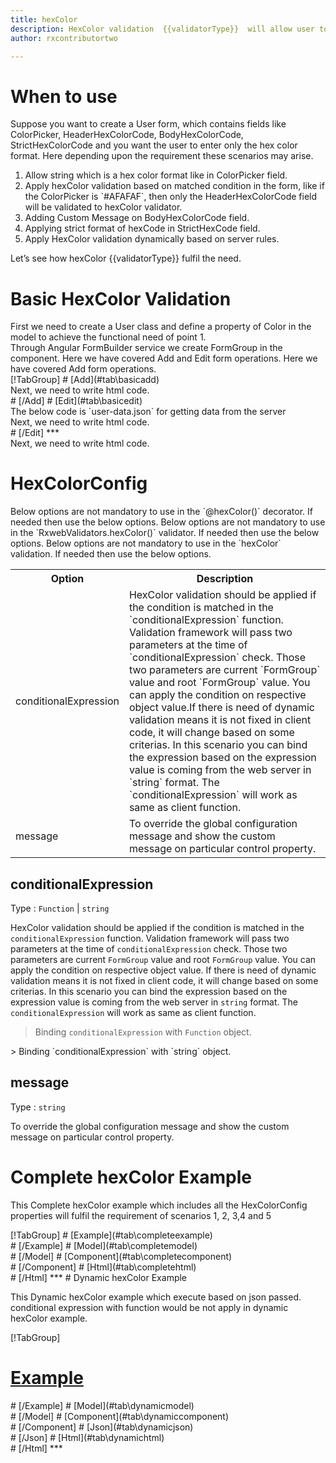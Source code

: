 ```yaml
---
title: hexColor  
description: HexColor validation  {{validatorType}}  will allow user to enter only the input in proper Hex Color format.
author: rxcontributortwo

---
```

# When to use
Suppose you want to create a User form, which contains fields like ColorPicker, HeaderHexColorCode, BodyHexColorCode, StrictHexColorCode and you want the user to enter only the hex color format. Here depending upon the requirement these scenarios may arise.

<ol>
    <li>Allow string which is a hex color format like in ColorPicker field.</li>
    <li>Apply hexColor validation based on matched condition in the form, like if the ColorPicker is `#AFAFAF`, then only the HeaderHexColorCode field will be validated to hexColor validator.</li>
    <li>Adding Custom Message on BodyHexColorCode field.</li>
    <li>Applying strict format of hexCode in StrictHexCode field.</li>
    <data-scope scope="['decorator','validator']">
    <li>Apply HexColor validation dynamically based on server rules.</li>
    </data-scope>
</ol>

Let’s see how hexColor  {{validatorType}}  fulfil the need.

# Basic HexColor Validation

<data-scope scope="['decorator']">
First we need to create a User class and define a property of Color in the model to achieve the functional need of point 1.
<div component="app-code" key="hexColor-add-model"></div> 
</data-scope>
Through Angular FormBuilder service we create FormGroup in the component.
<data-scope scope="['decorator']">
Here we have covered Add and Edit form operations. 
</data-scope>

<data-scope scope="['validator','template-driven']">
Here we have covered Add form operations. 
</data-scope>

<data-scope scope="['decorator']">
<div component="app-tabs" key="basic-operations"></div>
[!TabGroup]
# [Add](#tab\basicadd)
<div component="app-code" key="hexColor-add-component"></div> 
Next, we need to write html code.
<div component="app-code" key="hexColor-add-html"></div> 
<div component="app-example-runner" ref-component="app-hexColor-add"></div>
# [/Add]
# [Edit](#tab\basicedit)
<div component="app-code" key="hexColor-edit-component"></div> 
The below code is `user-data.json` for getting data from the server
<div component="app-code" key="hexColor-edit-json"></div> 
Next, we need to write html code.
<div component="app-code" key="hexColor-edit-html"></div> 
<div component="app-example-runner" ref-component="app-hexColor-edit"></div>
# [/Edit]
***
</data-scope>

<data-scope scope="['validator','template-driven']">
<div component="app-code" key="hexColor-add-component"></div> 
Next, we need to write html code.
<div component="app-code" key="hexColor-add-html"></div> 
<div component="app-example-runner" ref-component="app-hexColor-add"></div>
</data-scope>

# HexColorConfig 
<data-scope scope="['decorator']">
Below options are not mandatory to use in the `@hexColor()` decorator. If needed then use the below options.
</data-scope>
<data-scope scope="['validator']">
Below options are not mandatory to use in the `RxwebValidators.hexColor()` validator. If needed then use the below options.
</data-scope>
<data-scope scope="['template-driven']">
Below options are not mandatory to use in the `hexColor` validation. If needed then use the below options.
</data-scope>

<table class="table table-bordered table-striped">
<tr><th>Option</th><th>Description</th></tr>
<tr><td><a  title="conditionalExpression">conditionalExpression</a></td><td>HexColor validation should be applied if the condition is matched in the `conditionalExpression` function. Validation framework will pass two parameters at the time of `conditionalExpression` check. Those two parameters are current `FormGroup` value and root `FormGroup` value. You can apply the condition on respective object value.If there is need of dynamic validation means it is not fixed in client code, it will change based on some criterias. In this scenario you can bind the expression based on the expression value is coming from the web server in `string` format. The `conditionalExpression` will work as same as client function.</td></tr>
<tr><td><a  title="message">message</a></td><td>To override the global configuration message and show the custom message on particular control property.</td></tr>
</table>

## conditionalExpression 
Type :  `Function`  |  `string` 

HexColor validation should be applied if the condition is matched in the `conditionalExpression` function. Validation framework will pass two parameters at the time of `conditionalExpression` check. Those two parameters are current `FormGroup` value and root `FormGroup` value. You can apply the condition on respective object value.
If there is need of dynamic validation means it is not fixed in client code, it will change based on some criterias. In this scenario you can bind the expression based on the expression value is coming from the web server in `string` format. The `conditionalExpression` will work as same as client function.

> Binding `conditionalExpression` with `Function` object.
<div component="app-code" key="hexColor-conditionalExpressionExampleFunction-model"></div> 
> Binding `conditionalExpression` with `string` object.
<div component="app-code" key="hexColor-conditionalExpressionExampleString-model"></div> 

<div component="app-example-runner" ref-component="app-hexColor-conditionalExpression" title="hexColor decorators with conditionalExpression" key="conditionalExpression"></div>

## message 
Type :  `string` 

To override the global configuration message and show the custom message on particular control property.

<div component="app-code" key="hexColor-messageExample-model"></div> 
<div component="app-example-runner" ref-component="app-hexColor-message" title="hexColor decorators with message" key="message"></div>

# Complete hexColor Example

This Complete hexColor example which includes all the HexColorConfig properties will fulfil the requirement of scenarios 1, 2, 3,4 and 5

<div component="app-tabs" key="complete"></div>
[!TabGroup]
# [Example](#tab\completeexample)
<div component="app-example-runner" ref-component="app-hexColor-complete"></div>
# [/Example]
<data-scope scope="['decorator']">
# [Model](#tab\completemodel)
<div component="app-code" key="hexColor-complete-model"></div> 
# [/Model]
</data-scope>
# [Component](#tab\completecomponent)
<div component="app-code" key="hexColor-complete-component"></div> 
# [/Component]
# [Html](#tab\completehtml)
<div component="app-code" key="hexColor-complete-html"></div>
# [/Html]
***

<data-scope scope="['decorator','validator']">
# Dynamic hexColor Example

This Dynamic hexColor example which execute based on json passed. conditional expression with function would be not apply in dynamic hexColor example. 

<div component="app-tabs" key="dynamic"></div>

[!TabGroup]
# [Example](#tab\dynamicexample)
<div component="app-example-runner" ref-component="app-hexColor-dynamic"></div>
# [/Example]
<data-scope scope="['decorator']">
# [Model](#tab\dynamicmodel)
<div component="app-code" key="hexColor-dynamic-model"></div>
# [/Model]
</data-scope>
# [Component](#tab\dynamiccomponent)
<div component="app-code" key="hexColor-dynamic-component"></div>
# [/Component]
# [Json](#tab\dynamicjson)
<div component="app-code" key="hexColor-dynamic-json"></div>
# [/Json]
# [Html](#tab\dynamichtml)
<div component="app-code" key="hexColor-dynamic-html"></div> 
# [/Html]
***
</data-scope>
